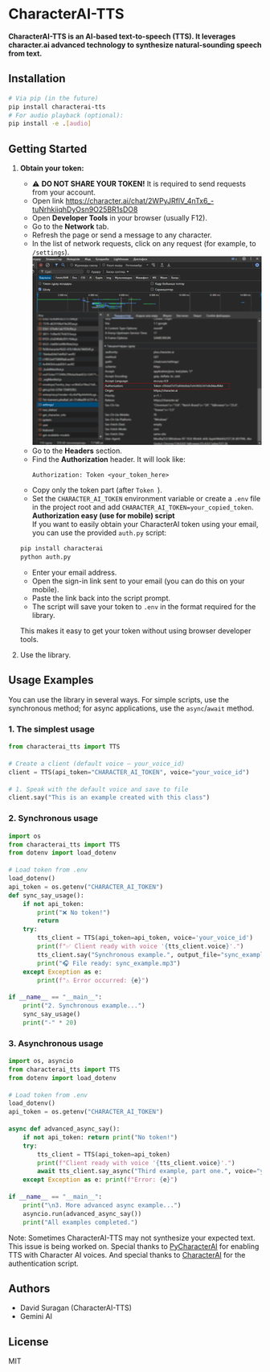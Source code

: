# CharacterAI-TTS
**CharacterAI-TTS is an AI-based text-to-speech (TTS). It leverages character.ai advanced technology to synthesize natural-sounding speech from text.**

## Installation

```bash
# Via pip (in the future)
pip install characterai-tts
# For audio playback (optional):
pip install -e .[audio]
```

## Getting Started

1.  **Obtain your token:**
    *   ⚠️ **DO NOT SHARE YOUR TOKEN!** It is required to send requests from your account.
    *   Open link https://character.ai/chat/2WPyJRflV_4nTx6_-tuNrhkiiqhDyOsn9O25BR1sDO8
    *   Open **Developer Tools** in your browser (usually F12).
    *   Go to the **Network** tab.
    *   Refresh the page or send a message to any character.
    *   In the list of network requests, click on any request (for example, to `/settings`).
    ![How to find the Authorization Token](https://github.com/dauitsuragan002/tulgatts/raw/main/img/asset.jpg)
    *   Go to the **Headers** section.
    *   Find the **Authorization** header. It will look like:
        ```
        Authorization: Token <your_token_here>
        ```
    *   Copy only the token part (after `Token `).
    *   Set the `CHARACTER_AI_TOKEN` environment variable or create a `.env` file in the project root and add `CHARACTER_AI_TOKEN=your_copied_token`.
    **Authorization easy (use for mobile) script**  
    If you want to easily obtain your CharacterAI token using your email, you can use the provided `auth.py` script:

    ```sh
    pip install characterai
    python auth.py
    ```
    - Enter your email address.
    - Open the sign-in link sent to your email (you can do this on your mobile).
    - Paste the link back into the script prompt.
    - The script will save your token to `.env` in the format required for the library.

    This makes it easy to get your token without using browser developer tools.

2.  Use the library.

## Usage Examples
You can use the library in several ways. For simple scripts, use the synchronous method; for async applications, use the `async`/`await` method.
### 1. The simplest usage

```python
from characterai_tts import TTS

# Create a client (default voice – your_voice_id)
client = TTS(api_token="CHARACTER_AI_TOKEN", voice="your_voice_id")

# 1. Speak with the default voice and save to file
client.say("This is an example created with this class")
```

### 2. Synchronous usage

```python
import os
from characterai_tts import TTS
from dotenv import load_dotenv

# Load token from .env
load_dotenv()
api_token = os.getenv("CHARACTER_AI_TOKEN")
def sync_say_usage():
    if not api_token:
        print("❌ No token!")
        return
    try:
        tts_client = TTS(api_token=api_token, voice='your_voice_id')
        print(f"✅ Client ready with voice '{tts_client.voice}'.")
        tts_client.say("Synchronous example.", output_file="sync_example.mp3")
        print("🎧 File ready: sync_example.mp3")
    except Exception as e:
        print(f"⚠️ Error occurred: {e}")

if __name__ == "__main__":
    print("2. Synchronous example...")
    sync_say_usage()
    print("-" * 20)
```

### 3. Asynchronous usage
```python
import os, asyncio
from characterai_tts import TTS
from dotenv import load_dotenv

# Load token from .env
load_dotenv()
api_token = os.getenv("CHARACTER_AI_TOKEN")

async def advanced_async_say():
    if not api_token: return print("No token!")
    try:
        tts_client = TTS(api_token=api_token)
        print(f"Client ready with voice '{tts_client.voice}'.")
        await tts_client.say_async("Third example, part one.", voice="your_voice_id", output_file="advanced_async1.mp3", play_audio=True)
    except Exception as e: print(f"Error: {e}")

if __name__ == "__main__":
    print("\n3. More advanced async example...")
    asyncio.run(advanced_async_say())
    print("All examples completed.")
```

Note: Sometimes CharacterAI-TTS may not synthesize your expected text. This issue is being worked on.
Special thanks to [PyCharacterAI](https://github.com/Xtr4F/PyCharacterAI) for enabling TTS with Character AI voices. And special thanks to [CharacterAI](https://github.com/kramcat/CharacterAI) for the authentication script.

## Authors
- David Suragan (CharacterAI-TTS)
- Gemini AI

## License
MIT
